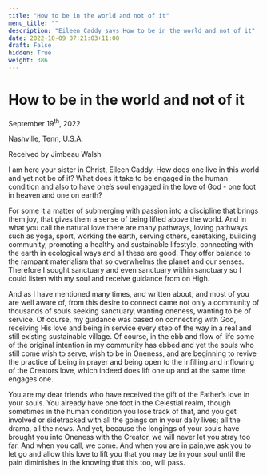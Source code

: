 ```yaml
---
title: "How to be in the world and not of it"
menu_title: ""
description: "Eileen Caddy says How to be in the world and not of it"
date: 2022-10-09 07:21:03+11:00
draft: False
hidden: True
weight: 386
---
```

# How to be in the world and not of it  

September 19<sup>th</sup>, 2022

Nashville, Tenn, U.S.A.

Received by Jimbeau Walsh   



I am here your sister in Christ, Eileen Caddy. How does one live in this world and yet not be of it? What does it take to be engaged in the human condition and also to have one’s soul engaged in the love of God - one foot in heaven and one on earth? 

For some it a matter of submerging with passion into a discipline that brings them joy, that gives them a sense of being lifted above the world. And in what you call the natural love there are many pathways, loving pathways such as yoga, sport, working the earth, serving others, caretaking, building community, promoting a healthy and sustainable lifestyle, connecting with the earth in ecological ways and all these are good. They offer balance to the rampant materialism that so overwhelms the planet and our senses. Therefore I sought sanctuary and even sanctuary within sanctuary so I could listen with my soul and receive guidance from on High. 

And as I have mentioned many times, and written about, and most of you are well aware of, from this desire to connect came not only a community of thousands of souls seeking sanctuary, wanting oneness, wanting to be of service. Of course, my guidance was based on connecting with God, receiving His love and being in service every step of the way in a real and still existing sustainable village. Of course, in the ebb and flow of life some of the original intention in my community has ebbed and yet the souls who still come wish to serve, wish to be in Oneness, and are beginning to revive the practice of being in prayer and being open to the infilling and inflowing of the Creators love, which indeed does lift one up and at the same time engages one. 
  
You are my dear friends who have received the gift of the Father’s love in your souls. You already have one foot in the Celestial realm, though sometimes in the human condition you lose track of that, and you get involved or sidetracked with all the goings on in your daily lives; all the drama, all the news. And yet, because the longings of your souls have brought you into Oneness with the Creator, we will never let you stray too far. And when you call, we come. And when you are in pain,we ask you to let go and allow this love to lift you that you may be in your soul until the pain diminishes in the knowing that this too, will pass. 